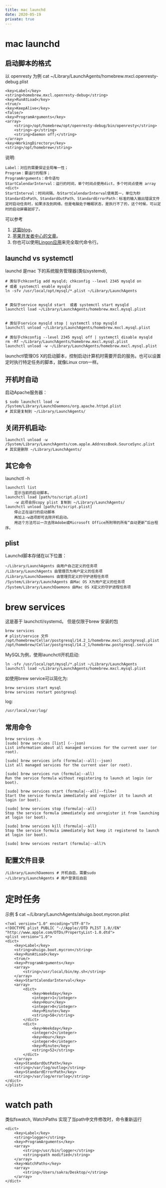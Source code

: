```yaml
---
title: mac launchd
date: 2020-05-19
private: true
---
```

# mac launchd
## 启动脚本的格式
以 openresty 为例
cat ~/Library/LaunchAgents/homebrew.mxcl.openresty-debug.plist

    <key>Label</key>
    <string>homebrew.mxcl.openresty-debug</string>
    <key>RunAtLoad</key>
    <true/>
    <key>KeepAlive</key>
    <false/>
    <key>ProgramArguments</key>
    <array>
        <string>/opt/homebrew/opt/openresty-debug/bin/openresty</string>
        <string>-g</string>
        <string>daemon off;</string>
    </array>
    <key>WorkingDirectory</key>
    <string>/opt/homebrew</string>

说明:

    Label：对应的需要保证全局唯一性；
    Program：要运行的程序；
    ProgramArguments：命令语句
    StartCalendarInterval：运行的时间，单个时间点使用dict，多个时间点使用 array <dict>
    StartInterval：时间间隔，与StartCalendarInterval使用其一，单位为秒
    StandardInPath、StandardOutPath、StandardErrorPath：标准的输入输出错误文件
    定时启动任务时，如果涉及到网络，但是电脑处于睡眠状态，是执行不了的，这个时候，可以定时的启动屏幕就好了。

可以参考
1. [这篇blog](http://paul.annesley.cc/2012/09/mac-os-x-launchd-is-cool/)，
2. [苹果开发者中心的文章](https://developer.apple.com/library/mac/documentation/MacOSX/Conceptual/BPSystemStartup/Chapters/CreatingLaunchdJobs.html)。
3. 你也可以使用[Lingon应用](http://www.peterborgapps.com/lingon/)来完全取代命令行。

## launchd vs systemctl
launchd 是mac 下的系统服务管理器(类似systemd),

	# 类似于chkconfig add mysqld; chkconfig --level 2345 mysqld on
	# 或者 systemctl enable mysqld
    ln -sfv /usr/local/opt/mysql/*.plist ~/Library/LaunchAgents


	# 类似于service mysqld start  或者 systemctl start mysqld
    launchctl load ~/Library/LaunchAgents/homebrew.mxcl.mysql.plist


	# 类似于service mysqld stop | systemctl stop mysqld
	launchctl unload ~/Library/LaunchAgents/homebrew.mxcl.mysql.plist

	# 类似于chkconfig --level 2345 mysql off | systemctl disable mysqld
	rm -Rf ~/Library/LaunchAgents/homebrew.mxcl.mysql.plist
	launchctl unload -w ~/Library/LaunchAgents/homebrew.mxcl.mysql.plist

launchctl管理OS X的启动脚本，控制启动计算机时需要开启的服务。也可以设置定时执行特定任务的脚本，就像Linux cron一样。

## 开机时自动
启动Apache服务器：

	$ sudo launchctl load -w /System/Library/LaunchDaemons/org.apache.httpd.plist
    # 其实是复制到 ~/Library/LaunchAgents/

## 关闭开机启动:

    launchctl unload -w /System/Library/LaunchAgents/com.apple.AddressBook.SourceSync.plist
    # 其实是删除 ~/Library/LaunchAgents/
## 其它命令
launchctl -h

    launchctl list
        显示当前的启动脚本。
    launchctl load [path/to/script.plist]
        -w 此项会将copy plist 复制到 ~/Library/LaunchAgents/
    launchctl unload [path/to/script.plist]
        停止正在运行的启动脚本
        再加上-w选项即可去除开机启动。
        用这个方法可以一次去除Adobe或Microsoft Office所附带的所有“自动更新”后台程序。

## plist

Launchd脚本存储在以下位置：

    ~/Library/LaunchAgents 由用户自己定义的任务项
    /Library/LaunchAgents 由管理员为用户定义的任务项
    /Library/LaunchDaemons 由管理员定义的守护进程任务项
    /System/Library/LaunchAgents 由Mac OS X为用户定义的任务项
    /System/Library/LaunchDaemons 由Mac OS X定义的守护进程任务项

# brew services
这是基于 launchctl/systemd。 但是仅限于brew 安装的包

    brew services
    # plist/service 文件
    /opt/homebrew/Cellar/postgresql/14.2_1/homebrew.mxcl.postgresql.plist
    /opt/homebrew/Cellar/postgresql/14.2_1/homebrew.postgresql.service

MySQL为例，使用launchctl开机启动:

    ln -sfv /usr/local/opt/mysql/*.plist ~/Library/LaunchAgents
    launchctl load ~/Library/LaunchAgents/homebrew.mxcl.mysql.plist

如使用brew service可以简化为:

    brew services start mysql
    brew services restart postgresql

log:

    /usr/local/var/log/

## 常用命令

    brew services -h 
    [sudo] brew services [list] (--json)
    List information about all managed services for the current user (or root).

    [sudo] brew services info (formula|--all|--json)
    List all managed services for the current user (or root).

    [sudo] brew services run (formula|--all)
    Run the service formula without registering to launch at login (or boot).

    [sudo] brew services start (formula|--all|--file=)
    Start the service formula immediately and register it to launch at login (or boot).

    [sudo] brew services stop (formula|--all)
    Stop the service formula immediately and unregister it from launching at login (or boot).

    [sudo] brew services kill (formula|--all)
    Stop the service formula immediately but keep it registered to launch at login (or boot).

    [sudo] brew services restart (formula|--all)%

## 配置文件目录
    /Library/LaunchDaemons # 开机自启，需要sudo
    ~/Library/LaunchAgents # 用户登录后自启

# 定时任务
示例
$ cat ~/Library/LaunchAgents/ahuigo.boot.mycron.plist
```
<?xml version="1.0" encoding="UTF-8"?>
<!DOCTYPE plist PUBLIC "-//Apple//DTD PLIST 1.0//EN" "http://www.apple.com/DTDs/PropertyList-1.0.dtd">
<plist version="1.0">
<dict>
    <key>Label</key>
    <string>ahuigo.boot.mycron</string>
    <key>RunAtLoad</key>
    <true/>
    <key>ProgramArguments</key>
    <array> 
        <string>/usr/local/bin/my.sh</string>
    </array>
    <key>StartCalendarInterval</key>
    <array>
        <dict>
            <key>Weekday</key>
            <integer>1</integer>
            <key>Hour</key>
            <integer>8</integer>
            <key>Minute</key>
            <string>58</string>
        </dict>
        <dict>
            <key>Weekday</key>
            <integer>2</integer>
            <key>Hour</key>
            <integer>8</integer>
            <key>Minute</key>
            <string>52</string>
        </dict>
    </array>
    <key>StandardOutPath</key>
    <string>/var/log/outlog</string>
    <key>StandardErrorPath</key>
    <string>/var/log/errorlog</string>
</dict>
</plist>
```
# watch path
类似fswatch, WatchPaths 实现了当path中文件修改时，命令重新运行

    <dict>
        <key>Label</key>
        <string>logger</string>
        <key>ProgramArguments</key>
        <array>
            <string>/usr/bin/logger</string>
            <string>path modified</string>
        </array>
        <key>WatchPaths</key>
        <array>
            <string>/Users/sakra/Desktop/</string>
        </array>
    </dict>
